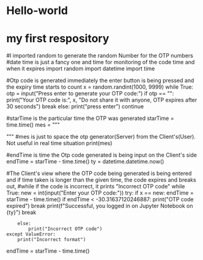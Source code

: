 # Hello-world
# my first respository
#I imported random to generate the random Number for the OTP numbers
#date time is just a fancy one and time for monitoring of the code time and when it expires
import random
import datetime
import time

#Otp code is generated immediately the enter button is being pressed and the expiry time starts to count 
x = random.randint(1000, 9999)
while True:
    otp = input("Press enter to generate your OTP code:")
    if otp == "":
        print("Your OTP code is:", x, "Do not share it with anyone, OTP expires after 30 seconds")
        break
    else:
        print("press enter")
        continue

#starTime is the particular time the OTP was generated
starTime = time.time()
mes = """





"""
#mes is just to space the otp generator(Server) from the Client's(User). Not useful in real time situation
print(mes)

#endTime is time the Otp code generated is being input on the Client's side
endTime = starTime - time.time()
ty = datetime.datetime.now()

#The Client's view where the OTP code being generated is being entered and if time taken is longer than the given time, the code expires and breaks out, 
#while if the code is incorrect, it prints "Incorrect OTP code"
while True:
    new = int(input("Enter your OTP code:"))
    try:
        if x == new:
            endTime = starTime - time.time()
            if endTime < -30.31637120246887:
                print("OTP code expired")
                break
            print(f"Successful, you logged in on Jupyter Notebook on {ty}")
            break

        else:
            print("Incorrect OTP code")
    except ValueError:
        print("Incorrect format")

endTime = starTime - time.time()
